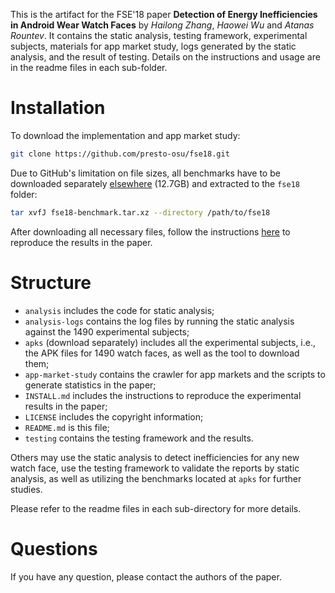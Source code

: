 
This is the artifact for the FSE'18 paper **Detection of Energy Inefficiencies
in Android Wear Watch Faces** by *Hailong Zhang*, *Haowei Wu* and *Atanas Rountev*.
It contains the static analysis, testing framework, experimental
subjects, materials for app market study, logs generated by the static analysis,
and the result of testing. Details on the instructions and usage are in the 
readme files in each sub-folder.

# Installation

To download the implementation and app market study:

```bash
git clone https://github.com/presto-osu/fse18.git
```

Due to GitHub's limitation on file sizes, all benchmarks have to be downloaded separately
[elsewhere](https://osu.box.com/v/presto-fse18-benchmark) (12.7GB) and extracted to the
`fse18` folder:

```bash
tar xvfJ fse18-benchmark.tar.xz --directory /path/to/fse18
```

After downloading all necessary files, follow the instructions [here](INSTALL.md)
to reproduce the results in the paper.

# Structure

- `analysis` includes the code for static analysis;
- `analysis-logs` contains the log files by running the static analysis against
the 1490 experimental subjects;
- `apks` (download separately) includes all the experimental subjects,
i.e., the APK files for 1490 watch faces, as well as the tool to download them;
- `app-market-study` contains the crawler for app markets and the scripts to
generate statistics in the paper;
- `INSTALL.md` includes the instructions to reproduce the experimental results in 
the paper;
- `LICENSE` includes the copyright information;
- `README.md` is this file;
- `testing` contains the testing framework and the results.

Others may use the static analysis to detect inefficiencies for any new watch
face, use the testing framework to validate the reports by static analysis, as
well as utilizing the benchmarks located at `apks` for further studies.

Please refer to the readme files in each sub-directory for more details.

# Questions

If you have any question, please contact the authors of the paper.

